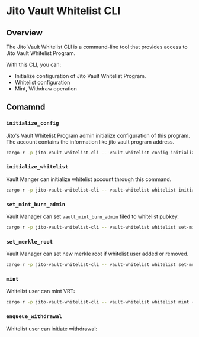 # Jito Vault Whitelist CLI

## Overview

The Jito Vault Whitelist CLI is a command-line tool that provides access to Jito Vault Whitelist Program.

With this CLI, you can:

- Initialize configuration of Jito Vault Whitelist Program.
- Whitelist configuration
- Mint, Withdraw operation

## Comamnd

### `initialize_config`

Jito's Vault Whitelist Program admin initialize configuration of this program.
The account contains the information like jito vault program address.

```bash
cargo r -p jito-vault-whitelist-cli -- vault-whitelist config initialize
```

### `initialize_whitelist`

Vault Manger can initialize whitelist account through this command.

```bash
cargo r -p jito-vault-whitelist-cli -- vault-whitelist whitelist initialize <WHITELIST_DATA_PATH> <VAULT_ADDRESS>
```

### `set_mint_burn_admin`

Vault Manager can set `vault_mint_burn_admin` filed to whitelist pubkey.

```bash
cargo r -p jito-vault-whitelist-cli -- vault-whitelist whitelist set-mint-burn-admin <VAULT_ADDRESS>
```

### `set_merkle_root`

Vault Manager can set new merkle root if whitelist user added or removed.

```bash
cargo r -p jito-vault-whitelist-cli -- vault-whitelist whitelist set-merkle-root <WHITELIST_DATA_PATH> <VAULT_ADDRESS>
```

### `mint`

Whitelist user can mint VRT:

```bash
cargo r -p jito-vault-whitelist-cli -- vault-whitelist whitelist mint <WHITELIST_DATA_PATH> <USER_KEYPAIR_PATH>  <VAULT_ADDRESS> <AMOUNT_IN> <MIN_AMOUNT_OUT>
```

### `enqueue_withdrawal`

Whitelist user can initiate withdrawal:

```bash

```
